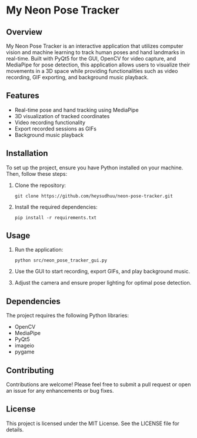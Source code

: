 # My Neon Pose Tracker

## Overview
My Neon Pose Tracker is an interactive application that utilizes computer vision and machine learning to track human poses and hand landmarks in real-time. Built with PyQt5 for the GUI, OpenCV for video capture, and MediaPipe for pose detection, this application allows users to visualize their movements in a 3D space while providing functionalities such as video recording, GIF exporting, and background music playback.

## Features
- Real-time pose and hand tracking using MediaPipe
- 3D visualization of tracked coordinates
- Video recording functionality
- Export recorded sessions as GIFs
- Background music playback

## Installation
To set up the project, ensure you have Python installed on your machine. Then, follow these steps:

1. Clone the repository:
   ```
   git clone https://github.com/heysudhuu/neon-pose-tracker.git
   ```

2. Install the required dependencies:
   ```
   pip install -r requirements.txt
   ```

## Usage
1. Run the application:
   ```
   python src/neon_pose_tracker_gui.py
   ```

2. Use the GUI to start recording, export GIFs, and play background music.

3. Adjust the camera and ensure proper lighting for optimal pose detection.

## Dependencies
The project requires the following Python libraries:
- OpenCV
- MediaPipe
- PyQt5
- imageio
- pygame

## Contributing
Contributions are welcome! Please feel free to submit a pull request or open an issue for any enhancements or bug fixes.

## License
This project is licensed under the MIT License. See the LICENSE file for details.
